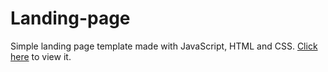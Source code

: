 # Landing-page
Simple landing page template made with JavaScript, HTML and CSS. <a href='https://landing-page-production-2e3d.up.railway.app/'>Click here</a> to view it.
